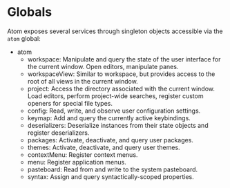 # Globals

Atom exposes several services through singleton objects accessible via the
`atom` global:

* atom
  * workspace:
      Manipulate and query the state of the user interface for the current
      window. Open editors, manipulate panes.
  * workspaceView:
      Similar to workspace, but provides access to the root of all views in the
      current window.
  * project:
      Access the directory associated with the current window. Load editors,
      perform project-wide searches, register custom openers for special file
      types.
  * config:
      Read, write, and observe user configuration settings.
  * keymap:
      Add and query the currently active keybindings.
  * deserializers:
      Deserialize instances from their state objects and register deserializers.
  * packages:
      Activate, deactivate, and query user packages.
  * themes:
      Activate, deactivate, and query user themes.
  * contextMenu:
      Register context menus.
  * menu:
      Register application menus.
  * pasteboard:
      Read from and write to the system pasteboard.
  * syntax:
      Assign and query syntactically-scoped properties.
